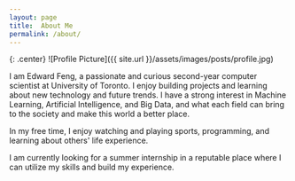```yaml
---
layout: page
title:  About Me
permalink: /about/
---
```


{: .center}
![Profile Picture]({{ site.url }}/assets/images/posts/profile.jpg)

I am Edward Feng, a passionate and curious second-year computer scientist at University of Toronto. I enjoy building projects and learning about new technology and future trends. I have a strong interest in Machine Learning, Artificial Intelligence, and Big Data, and what each field can bring to the society and make this world a better place.

In my free time, I enjoy watching and playing sports, programming, and learning about others' life experience.

I am currently looking for a summer internship in a reputable place where I can utilize my skills and build my experience. 



